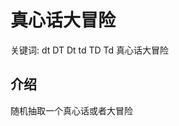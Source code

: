 # 真心话大冒险

<tldr>
    <p>关键词: <shortcut>dt</shortcut> <shortcut>DT</shortcut> <shortcut>Dt</shortcut> <shortcut>td</shortcut> <shortcut>TD</shortcut> <shortcut>Td</shortcut> <shortcut>真心话大冒险</shortcut></p>
</tldr>

## 介绍

随机抽取一个真心话或者大冒险